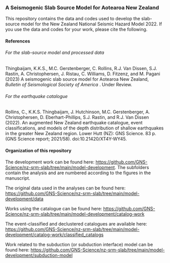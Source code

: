 ### A Seismogenic Slab Source Model for Aotearoa New Zealand  

This repository contains the data and codes used to develop the slab-source model for the New Zealand National Seismic Hazard Model 2022. If you use the data and codes for your work, please cite the following.   

#### References
###### For the slab-source model and processed data
Thingbaijam, K.K.S., M.C. Gerstenberger, C. Rollins, R.J. Van Dissen, S.J. Rastin, A. Christophersen, J. Ristau, C. Williams, D. Fitzenz, and M. Pagani (2023) A seismogenic slab source model for Aotearoa New Zealand, <i> Bulletin of Seismological Society of America </i>. Under Review. 

###### For the earthquake catalogue
Rollins, C., K.K.S. Thingbaijam, J. Hutchinson, M.C. Gerstenberger, A. Christophersen, D. Eberhart-Phillips, S.J. Rastin, and R.J. Van Dissen (2022). An augmented New Zealand earthquake catalogue, event classifications, and models of the depth distribution of shallow earthquakes in the greater New Zealand region. Lower Hutt (NZ): GNS Science. 83 p. (GNS Science report; 2021/58). doi:10.21420/XT4Y-WY45.


#### Organization of this repository 

The development work can be found here: https://github.com/GNS-Science/nz-srm-slab/tree/main/model-development. The subfolders contain the analysis and are numbered according to the figures in the manuscript.

The original data used in the analyses can be found here: https://github.com/GNS-Science/nz-srm-slab/tree/main/model-development/data

Works using the catalogue can be found here: https://github.com/GNS-Science/nz-srm-slab/tree/main/model-development/catalog-work

The event-classified and declustered catalogues are available here: https://github.com/GNS-Science/nz-srm-slab/tree/main/model-development/catalog-work/classified_catalogs

Work related to the subduction (or subduction interface) model can be found here: https://github.com/GNS-Science/nz-srm-slab/tree/main/model-development/subduction-model
